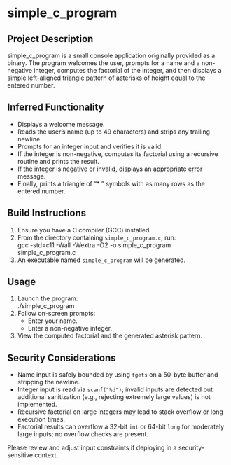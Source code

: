 # simple_c_program

## Project Description  
simple_c_program is a small console application originally provided as a binary. The program welcomes the user, prompts for a name and a non-negative integer, computes the factorial of the integer, and then displays a simple left-aligned triangle pattern of asterisks of height equal to the entered number.

## Inferred Functionality  
- Displays a welcome message.  
- Reads the user’s name (up to 49 characters) and strips any trailing newline.  
- Prompts for an integer input and verifies it is valid.  
- If the integer is non-negative, computes its factorial using a recursive routine and prints the result.  
- If the integer is negative or invalid, displays an appropriate error message.  
- Finally, prints a triangle of “* ” symbols with as many rows as the entered number.  

## Build Instructions  
1. Ensure you have a C compiler (GCC) installed.  
2. From the directory containing `simple_c_program.c`, run:  
   gcc -std=c11 -Wall -Wextra -O2 -o simple_c_program simple_c_program.c  
3. An executable named `simple_c_program` will be generated.

## Usage  
1. Launch the program:  
   ./simple_c_program  
2. Follow on-screen prompts:  
   - Enter your name.  
   - Enter a non-negative integer.  
3. View the computed factorial and the generated asterisk pattern.

## Security Considerations  
- Name input is safely bounded by using `fgets` on a 50-byte buffer and stripping the newline.  
- Integer input is read via `scanf("%d")`; invalid inputs are detected but additional sanitization (e.g., rejecting extremely large values) is not implemented.  
- Recursive factorial on large integers may lead to stack overflow or long execution times.  
- Factorial results can overflow a 32-bit `int` or 64-bit `long` for moderately large inputs; no overflow checks are present.  

Please review and adjust input constraints if deploying in a security-sensitive context.